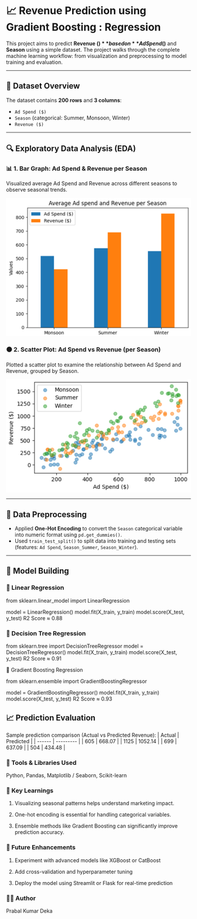 # 📈 Revenue Prediction using Gradient Boosting : Regression

This project aims to predict **Revenue ($)** based on **Ad Spend ($)** and **Season** using a simple dataset. The project walks through the complete machine learning workflow: from visualization and preprocessing to model training and evaluation.

---

## 📂 Dataset Overview

The dataset contains **200 rows** and **3 columns**:
- `Ad Spend ($)`
- `Season` (categorical: Summer, Monsoon, Winter)
- `Revenue ($)`

---

## 🔍 Exploratory Data Analysis (EDA)

### 📊 1. Bar Graph: Ad Spend & Revenue per Season
Visualized average Ad Spend and Revenue across different seasons to observe seasonal trends.

![Bar Plot](https://github.com/prabalpkd/Revenue_Prediction_Using_GradientBoost/blob/main/Snap_01.png)

### ⚫ 2. Scatter Plot: Ad Spend vs Revenue (per Season)
Plotted a scatter plot to examine the relationship between Ad Spend and Revenue, grouped by Season.

![Scatter Plot](https://github.com/prabalpkd/Revenue_Prediction_Using_GradientBoost/blob/main/Snap_02.png)

---

## 🧹 Data Preprocessing

- Applied **One-Hot Encoding** to convert the `Season` categorical variable into numeric format using `pd.get_dummies()`.
- Used `train_test_split()` to split data into training and testing sets (features: `Ad Spend`, `Season_Summer`, `Season_Winter`).

---

## 🤖 Model Building

### 🔷 Linear Regression

from sklearn.linear_model import LinearRegression

model = LinearRegression()
model.fit(X_train, y_train)
model.score(X_test, y_test)
R2 Score ≈ 0.88

### 🌳 Decision Tree Regression

from sklearn.tree import DecisionTreeRegressor
model = DecisionTreeRegressor()
model.fit(X_train, y_train)
model.score(X_test, y_test)
R2 Score ≈ 0.91

🚀 Gradient Boosting Regression

from sklearn.ensemble import GradientBoostingRegressor

model = GradientBoostingRegressor()
model.fit(X_train, y_train)
model.score(X_test, y_test)
R2 Score ≈ 0.93

## 📈 Prediction Evaluation
Sample prediction comparison (Actual vs Predicted Revenue):
| Actual | Predicted |
| ------ | --------- |
| 605    | 668.07    |
| 1125   | 1052.14   |
| 699    | 637.09    |
| 504    | 434.48    |

### 🧰 Tools & Libraries Used

Python, Pandas, Matplotlib / Seaborn, Scikit-learn

### 📌 Key Learnings
1. Visualizing seasonal patterns helps understand marketing impact.

2. One-hot encoding is essential for handling categorical variables.

3. Ensemble methods like Gradient Boosting can significantly improve prediction accuracy.

### 🚀 Future Enhancements
1. Experiment with advanced models like XGBoost or CatBoost

2. Add cross-validation and hyperparameter tuning

3. Deploy the model using Streamlit or Flask for real-time prediction

### 🙋‍♂️ Author
Prabal Kumar Deka
